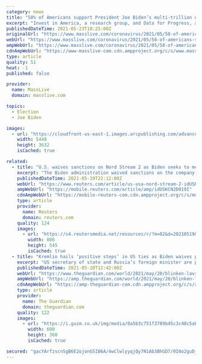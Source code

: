 ```yaml
---
category: news
title: "58% of Americans support President Joe Biden’s multi-trillion dollar bills on jobs, education and families, poll shows"
excerpt: "Invest in America, a research group, and Data for Progress, a progressive think tank, surveyed more than 1,200 likely voters in mid-May, with 58% of those polled supporting Biden’s spending plans, even if Democrats must pass them without Republican support."
publishedDateTime: 2021-05-23T18:25:00Z
originalUrl: "https://www.masslive.com/coronavirus/2021/05/58-of-americans-support-president-joe-bidens-multi-trillion-dollar-bills-on-jobs-education-and-families-poll-shows.html"
webUrl: "https://www.masslive.com/coronavirus/2021/05/58-of-americans-support-president-joe-bidens-multi-trillion-dollar-bills-on-jobs-education-and-families-poll-shows.html"
ampWebUrl: "https://www.masslive.com/coronavirus/2021/05/58-of-americans-support-president-joe-bidens-multi-trillion-dollar-bills-on-jobs-education-and-families-poll-shows.html?outputType=amp"
cdnAmpWebUrl: "https://www-masslive-com.cdn.ampproject.org/c/s/www.masslive.com/coronavirus/2021/05/58-of-americans-support-president-joe-bidens-multi-trillion-dollar-bills-on-jobs-education-and-families-poll-shows.html?outputType=amp"
type: article
quality: 51
heat: -1
published: false

provider:
  name: MassLive
  domain: masslive.com

topics:
  - Election
  - Joe Biden

images:
  - url: "https://cloudfront-us-east-1.images.arcpublishing.com/advancelocal/BMCKCLT5HFE3DM4KZHVOK4MTCY.jpeg"
    width: 5448
    height: 3632
    isCached: true

related:
  - title: "U.S. waives sanctions on Nord Stream 2 as Biden seeks to mend Europe ties"
    excerpt: "The Biden administration waived sanctions on the company behind Russia's Nord Stream 2 gas pipeline to Germany and its chief executive, Secretary of State Antony Blinken said on Wednesday, a move decried by critics of the project in Congress."
    publishedDateTime: 2021-05-19T22:12:00Z
    webUrl: "https://www.reuters.com/article/us-usa-nord-stream-2-idUSKCN2D019I"
    ampWebUrl: "https://mobile.reuters.com/article/amp/idUSKCN2D019I"
    cdnAmpWebUrl: "https://mobile-reuters-com.cdn.ampproject.org/c/s/mobile.reuters.com/article/amp/idUSKCN2D019I"
    type: article
    provider:
      name: Reuters
      domain: reuters.com
    quality: 124
    images:
      - url: "https://s4.reutersmedia.net/resources/r/?m=02&d=20210519&t=2&i=1562705559&w=&fh=545px&fw=&ll=&pl=&sq=&r=LYNXNPEH4I0NT"
        width: 806
        height: 545
        isCached: true
  - title: "Kremlin hails ‘positive steps’ in US ties as Biden waives pipeline sanctions"
    excerpt: "US secretary of state and Russia’s foreign minister are polite but firm in their first face-to-face encounter"
    publishedDateTime: 2021-05-20T12:42:00Z
    webUrl: "https://www.theguardian.com/world/2021/may/20/blinken-lavrov-meeting-us-russia-iceland-arctic"
    ampWebUrl: "https://amp.theguardian.com/world/2021/may/20/blinken-lavrov-meeting-us-russia-iceland-arctic"
    cdnAmpWebUrl: "https://amp-theguardian-com.cdn.ampproject.org/c/s/amp.theguardian.com/world/2021/may/20/blinken-lavrov-meeting-us-russia-iceland-arctic"
    type: article
    provider:
      name: The Guardian
      domain: theguardian.com
    quality: 122
    images:
      - url: "https://i.guim.co.uk/img/media/0a5b3c751f3789b45c3c48c5aba68346c7cb4d61/0_35_2945_1768/master/2945.jpg?width=300&quality=45&auto=format&fit=max&dpr=2&s=cfc419b0941389b997af93dd23afb8d7"
        width: 600
        height: 360
        isCached: true

secured: "gacYArfzscnSgB6E2ojonGSIB6A/4wClwlyyqjQy7N1Ab3BhGD7/0I0o2guDjocyxn6D0E0qvPdY5tPwhh0xmtOFytZ93ncgLug6D3jbl/UBTsh4xE/k1HU7ibC0sC8DP0MlIOzH+0qnkPvMwkzLLi/fhgIyinvCRtHRQQnGc9JncMvBBsLLhA2Fr7Tvl7VR6nqmhTRbma2aP8rIYmkP06B9tUG1cE2zlD0UhUL2Sq5I//Mn+R0QvipKiiDycrKjjXgCRG/DUT+zZMYS5D8ebqDwFb41Oxbgo3/Xic8s2TnIadveraNmKraWtdmLUy3r8ChfXa3ZkE2Ab6jYhbxiEhv5HD2kABnrRbN3tqMSSMA=;7B/1/hSoWATb2TJNOKKZtA=="
---
```


